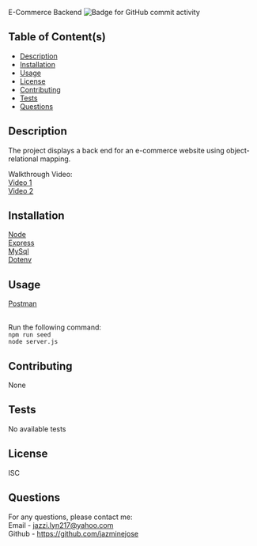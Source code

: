 E-Commerce Backend
  ![Badge for GitHub commit activity](https://img.shields.io/github/commit-activity/w/jazminejose/eCommerce?style=for-the-badge)

## Table of Content(s)

- [Description](#description)
- [Installation](#installation)
- [Usage](#usage)
- [License](#license)
- [Contributing](#contributing)
- [Tests](#tests)
- [Questions](#questions)

## Description
The project displays a back end for an e-commerce website using object-relational mapping. 


Walkthrough Video:<br> 
[Video 1](https://drive.google.com/file/d/1hf9I4ORNXZAnWhOhspOUh0Bpt1Os7HnV/view)<br>
[Video 2](https://drive.google.com/file/d/1YDcQVMJBtQAIGRYNyAORYVDiZinoAUKR/view)

## Installation
[Node](https://nodejs.org/en/download/)<br>
[Express](https://www.npmjs.com/package/express)<br>
[MySql](https://www.mysql.com/)<br>
[Dotenv](https://www.npmjs.com/package/dotenv)

## Usage
[Postman](https://www.postman.com/downloads/)<br><br>

Run the following command:<br>
`npm run seed`<br>
`node server.js`

## Contributing
None

## Tests
No available tests

## License
ISC

## Questions
For any questions, please contact me:<br>
Email - jazzi.lyn217@yahoo.com<br>
Github - https://github.com/jazminejose<br>